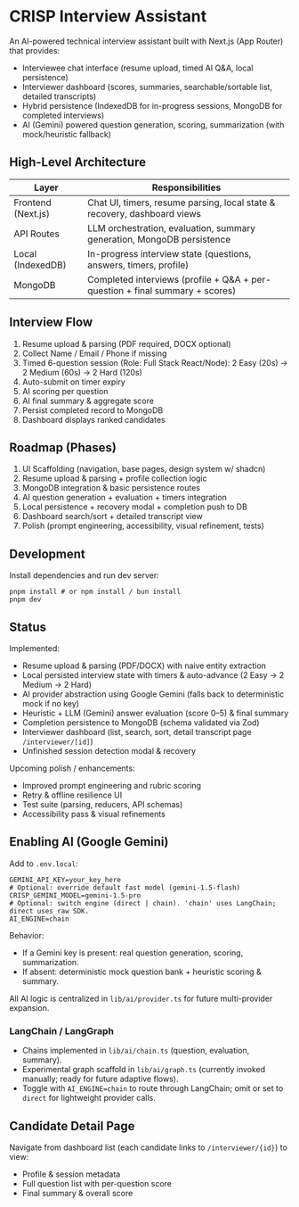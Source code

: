 # CRISP Interview Assistant

An AI-powered technical interview assistant built with Next.js (App Router) that provides:

- Interviewee chat interface (resume upload, timed AI Q&A, local persistence)
- Interviewer dashboard (scores, summaries, searchable/sortable list, detailed transcripts)
- Hybrid persistence (IndexedDB for in-progress sessions, MongoDB for completed interviews)
- AI (Gemini) powered question generation, scoring, summarization (with mock/heuristic fallback)

## High-Level Architecture

| Layer              | Responsibilities                                                             |
| ------------------ | ---------------------------------------------------------------------------- |
| Frontend (Next.js) | Chat UI, timers, resume parsing, local state & recovery, dashboard views     |
| API Routes         | LLM orchestration, evaluation, summary generation, MongoDB persistence       |
| Local (IndexedDB)  | In-progress interview state (questions, answers, timers, profile)            |
| MongoDB            | Completed interviews (profile + Q&A + per-question + final summary + scores) |

## Interview Flow

1. Resume upload & parsing (PDF required, DOCX optional)
2. Collect Name / Email / Phone if missing
3. Timed 6-question session (Role: Full Stack React/Node): 2 Easy (20s) → 2 Medium (60s) → 2 Hard (120s)
4. Auto-submit on timer expiry
5. AI scoring per question
6. AI final summary & aggregate score
7. Persist completed record to MongoDB
8. Dashboard displays ranked candidates

## Roadmap (Phases)

1. UI Scaffolding (navigation, base pages, design system w/ shadcn)
2. Resume upload & parsing + profile collection logic
3. MongoDB integration & basic persistence routes
4. AI question generation + evaluation + timers integration
5. Local persistence + recovery modal + completion push to DB
6. Dashboard search/sort + detailed transcript view
7. Polish (prompt engineering, accessibility, visual refinement, tests)

## Development

Install dependencies and run dev server:

```
pnpm install # or npm install / bun install
pnpm dev
```

## Status

Implemented:

- Resume upload & parsing (PDF/DOCX) with naive entity extraction
- Local persisted interview state with timers & auto-advance (2 Easy → 2 Medium → 2 Hard)
- AI provider abstraction using Google Gemini (falls back to deterministic mock if no key)
- Heuristic + LLM (Gemini) answer evaluation (score 0–5) & final summary
- Completion persistence to MongoDB (schema validated via Zod)
- Interviewer dashboard (list, search, sort, detail transcript page `/interviewer/[id]`)
- Unfinished session detection modal & recovery

Upcoming polish / enhancements:

- Improved prompt engineering and rubric scoring
- Retry & offline resilience UI
- Test suite (parsing, reducers, API schemas)
- Accessibility pass & visual refinements

## Enabling AI (Google Gemini)

Add to `.env.local`:

```
GEMINI_API_KEY=your_key_here
# Optional: override default fast model (gemini-1.5-flash)
CRISP_GEMINI_MODEL=gemini-1.5-pro
# Optional: switch engine (direct | chain). 'chain' uses LangChain; direct uses raw SDK.
AI_ENGINE=chain
```

Behavior:

- If a Gemini key is present: real question generation, scoring, summarization.
- If absent: deterministic mock question bank + heuristic scoring & summary.

All AI logic is centralized in `lib/ai/provider.ts` for future multi-provider expansion.

### LangChain / LangGraph

- Chains implemented in `lib/ai/chain.ts` (question, evaluation, summary).
- Experimental graph scaffold in `lib/ai/graph.ts` (currently invoked manually; ready for future adaptive flows).
- Toggle with `AI_ENGINE=chain` to route through LangChain; omit or set to `direct` for lightweight provider calls.

## Candidate Detail Page

Navigate from dashboard list (each candidate links to `/interviewer/{id}`) to view:

- Profile & session metadata
- Full question list with per-question score
- Final summary & overall score
